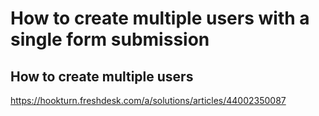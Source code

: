# How to create multiple users with a single form submission

## How to create multiple users
https://hookturn.freshdesk.com/a/solutions/articles/44002350087